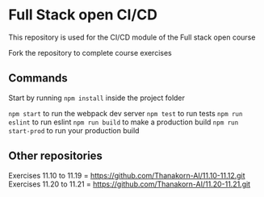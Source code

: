 # Full Stack open CI/CD

This repository is used for the CI/CD module of the Full stack open course

Fork the repository to complete course exercises

## Commands

Start by running `npm install` inside the project folder

`npm start` to run the webpack dev server
`npm test` to run tests
`npm run eslint` to run eslint
`npm run build` to make a production build
`npm run start-prod` to run your production build

## Other repositories

Exercises 11.10 to 11.19 = https://github.com/Thanakorn-AI/11.10-11.12.git
Exercises 11.20 to 11.21 = https://github.com/Thanakorn-AI/11.20-11.21.git

